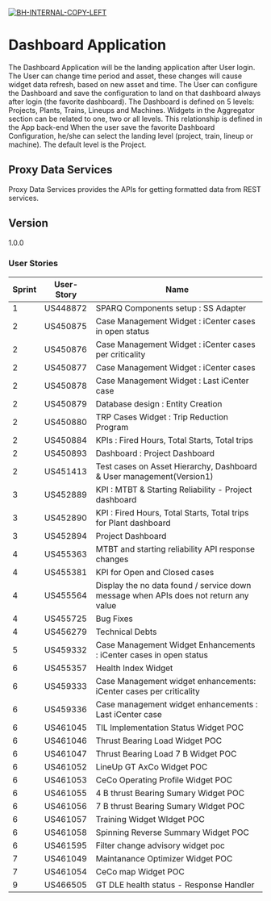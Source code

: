 [![BH-INTERNAL-COPY-LEFT](https://img.shields.io/badge/license-BH--INTERNAL--COPY--LEFT-018374)](LICENSE.md)

# Dashboard Application

The Dashboard Application will be the landing application after User login. 
The User can change time period and asset, these changes will cause widget data refresh, based on new asset and time.
The User can configure the Dashboard and save the configuration to land on that dashboard always after login (the favorite dashboard).
The Dashboard is defined on 5 levels: Projects, Plants, Trains, Lineups and Machines. 
Widgets in the Aggregator section can be related to one, two or all levels. This relationship is defined in the App back-end
When the user save the favorite Dashboard Configuration, he/she can select the landing level (project, train, lineup or machine). 
The default level is the Project.

## Proxy Data Services

Proxy Data Services provides the APIs for getting formatted data from REST services.

## Version

1.0.0

### User Stories 
Sprint | User-Story | Name
------ | ---------- | ----------------------------------------
1 | US448872 | SPARQ Components setup : SS Adapter
2 | US450875 | Case Management Widget : iCenter cases in open status
2 | US450876 | Case Management Widget : iCenter cases per criticality
2 | US450877 | Case Management Widget : iCenter cases
2 | US450878 | Case Management Widget :  Last iCenter case
2 | US450879 | Database design : Entity Creation
2 | US450880 | TRP Cases Widget : Trip Reduction Program
2 | US450884 | KPIs : Fired Hours, Total Starts, Total trips
2 | US450893 | Dashboard : Project Dashboard
2 | US451413 | Test cases  on Asset Hierarchy, Dashboard & User management(Version1)
3 | US452889 | KPI : MTBT & Starting Reliability - Project dashboard
3 | US452890 | KPI : Fired Hours, Total Starts, Total trips for Plant dashboard
3 | US452894 | Project Dashboard
4 | US455363 | MTBT and starting reliability API response changes
4 | US455381 | KPI for Open and Closed cases
4 | US455564 | Display the no data found / service down message when APIs does not return any value
4 | US455725 | Bug Fixes
4 | US456279 | Technical Debts
5 | US459332 | Case Management Widget Enhancements :  iCenter cases in open status
6 | US455357 | Health Index Widget
6 | US459333 | Case Management widget enhancements: iCenter cases per criticality
6 | US459336 | Case management widget enhancements : Last iCenter case
6 | US461045 | TIL Implementation Status Widget  POC
6 | US461046 | Thrust Bearing Load Widget POC
6 | US461047 | Thrust Bearing Load 7 B Widget POC
6 | US461052 | LineUp GT AxCo Widget POC
6 | US461053 | CeCo Operating Profile Widget POC
6 | US461055 | 4 B thrust Bearing Sumary Widget POC
6 | US461056 | 7 B thrust Bearing Sumary WIdget POC
6 | US461057 | Training Widget WIdget POC
6 | US461058 | Spinning Reverse Summary Widget POC
6 | US461595 | Filter change advisory widget poc
7 | US461049 | Maintanance Optimizer Widget POC
7 | US461054 | CeCo map Widget POC
9 | US466505 | GT DLE health status - Response Handler
